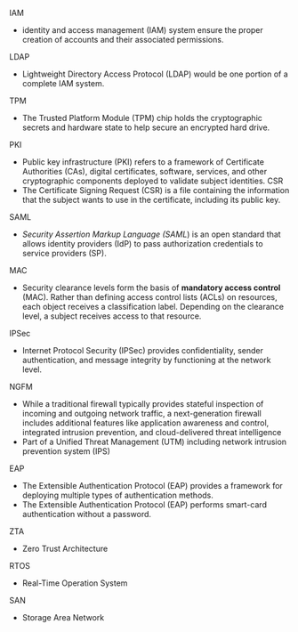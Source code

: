IAM
- identity and access management (IAM) system ensure the proper creation of accounts and their associated permissions.

LDAP 
- Lightweight Directory Access Protocol (LDAP) would be one portion of a complete IAM system. 

TPM
- The Trusted Platform Module (TPM) chip holds the cryptographic secrets and hardware state to help secure an encrypted hard drive.

PKI
- Public key infrastructure (PKI) refers to a framework of Certificate Authorities (CAs), digital certificates, software, services, and other cryptographic components deployed to validate subject identities.
CSR
- The Certificate Signing Request (CSR) is a file containing the information that the subject wants to use in the certificate, including its public key.

SAML
- _Security Assertion Markup Language (SAML_) is an open standard that allows identity providers (IdP) to pass authorization credentials to service providers (SP).

MAC
 - Security clearance levels form the basis of **mandatory access control** (MAC). Rather than defining access control lists (ACLs) on resources, each object receives a classification label. Depending on the clearance level, a subject receives access to that resource.

IPSec
- Internet Protocol Security (IPSec) provides confidentiality, sender authentication, and message integrity by functioning at the network level.

NGFM
- While a traditional firewall typically provides stateful inspection of incoming and outgoing network traffic, a next-generation firewall includes additional features like application awareness and control, integrated intrusion prevention, and cloud-delivered threat intelligence
- Part of a Unified Threat Management (UTM) including network intrusion prevention system (IPS)

EAP
- The Extensible Authentication Protocol (EAP) provides a framework for deploying multiple types of authentication methods.
- The Extensible Authentication Protocol (EAP) performs smart-card authentication without a password.

ZTA
- Zero Trust Architecture 

RTOS
- Real-Time Operation System

SAN
- Storage Area Network
